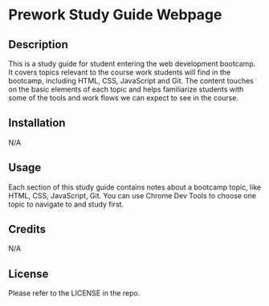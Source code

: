 # Prework Study Guide Webpage

## Description

This is a study guide for student entering the web development bootcamp. It covers topics relevant to the course work students will find in the bootcamp, including HTML, CSS, JavaScript and Git. The content touches on the basic elements of each topic and helps familiarize students with some of the tools and work flows we can expect to see in the course.

## Installation

N/A

## Usage

 Each section of this study guide contains notes about a bootcamp topic, like HTML, CSS, JavaScript, Git. You can use Chrome Dev Tools to choose one topic to navigate to and study first.

## Credits

N/A

## License

Please refer to the LICENSE in the repo.
